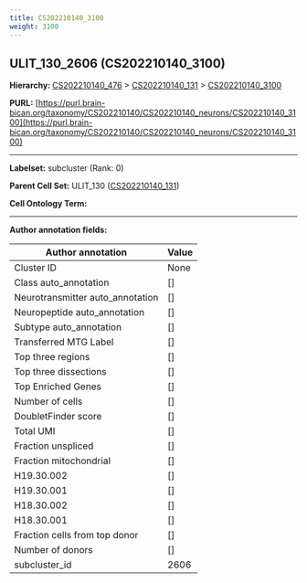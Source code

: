 ```yaml
---
title: CS202210140_3100
weight: 3100
---
```

## ULIT_130_2606 (CS202210140_3100)
<b>Hierarchy: </b>
[CS202210140_476](../CS202210140_476) >
[CS202210140_131](../CS202210140_131) >
[CS202210140_3100](../CS202210140_3100)

**PURL:** [https://purl.brain-bican.org/taxonomy/CS202210140/CS202210140_neurons/CS202210140_3100](https://purl.brain-bican.org/taxonomy/CS202210140/CS202210140_neurons/CS202210140_3100)

---


**Labelset:** subcluster (Rank: 0)

**Parent Cell Set:** ULIT_130 ([CS202210140_131](../CS202210140_131))



**Cell Ontology Term:** 

[MARKER GENES.]: #


---

[TRANSFERRED ANNOTATIONS.]: #


[AUTHOR ANNOTATION FIELDS.]: #


**Author annotation fields:**

| Author annotation | Value |
|-------------------|-------|
|Cluster ID|None|
|Class auto_annotation|[]|
|Neurotransmitter auto_annotation|[]|
|Neuropeptide auto_annotation|[]|
|Subtype auto_annotation|[]|
|Transferred MTG Label|[]|
|Top three regions|[]|
|Top three dissections|[]|
|Top Enriched Genes|[]|
|Number of cells|[]|
|DoubletFinder score|[]|
|Total UMI|[]|
|Fraction unspliced|[]|
|Fraction mitochondrial|[]|
|H19.30.002|[]|
|H19.30.001|[]|
|H18.30.002|[]|
|H18.30.001|[]|
|Fraction cells from top donor|[]|
|Number of donors|[]|
|subcluster_id|2606|
